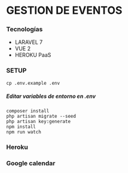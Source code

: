 # GESTION DE EVENTOS

### Tecnologías

- LARAVEL 7
- VUE 2
- HEROKU PaaS

### SETUP
```
cp .env.example .env
```
##### Editar variables de entorno en .env
```
composer install
php artisan migrate --seed
php artisan key:generate
npm install
npm run watch
```

### Heroku
### Google calendar



